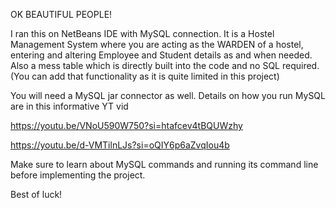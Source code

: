 OK BEAUTIFUL PEOPLE!

I ran this on NetBeans IDE with MySQL connection. It is a Hostel Management System where you are acting as the WARDEN of a hostel,
entering and altering Employee and Student details as and when needed. Also a mess table which is directly built into the code and
no SQL required. (You can add that functionality as it is quite limited in this project)

You will need a MySQL jar connector as well. Details on how you run MySQL are in this informative YT vid

https://youtu.be/VNoU590W750?si=htafcev4tBQUWzhy

https://youtu.be/d-VMTilnLJs?si=oQIY6p6aZvqIou4b

Make sure to learn about MySQL commands and running its command line before implementing the project.

Best of luck!
